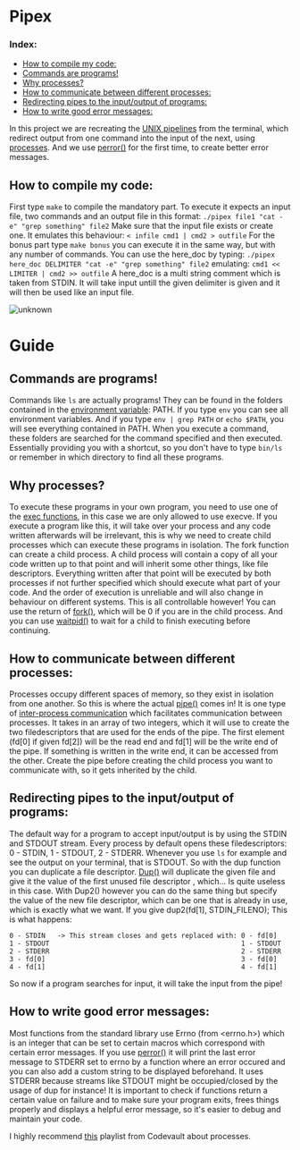 # Pipex

### Index:
+ [How to compile my code:](#how-to-compile-my-code)
+ [Commands are programs!](#commands-are-programs) 
+ [Why processes? ](#why-processes) 
+ [How to communicate between different processes:](#how-to-communicate-between-different-processes)
+ [Redirecting pipes to the input/output of programs:](#redirecting-pipes-to-the-inputoutput-of-programs)
+ [How to write good error messages: ](#how-to-write-good-error-messages)

In this project we are recreating the [UNIX pipelines](https://www.geeksforgeeks.org/piping-in-unix-or-linux/) from the terminal, which redirect output from one command into the input of the next,
using [processes](https://en.wikipedia.org/wiki/Process_(computing)). And we use [perror()](https://linux.die.net/man/3/perror) for the first time, to create better error messages.
<br>

## How to compile my code:
First type `make` to compile the mandatory part. To execute it expects an input file, two commands and an output file in this format: 
`./pipex file1 "cat -e" "grep something" file2` Make sure that the input file exists or create one. It emulates this behaviour: `< infile cmd1 | cmd2 > outfile`
For the bonus part type `make bonus` you can execute it in the same way, but with any number of commands. You can use the here_doc by typing: 
`./pipex here_doc DELIMITER "cat -e" "grep something" file2` emulating: `cmd1 << LIMITER | cmd2 >> outfile`
A here_doc is a multi string comment which is taken from STDIN. It will take input untill the given delimiter is given and it will then be used like an input file. 

![unknown](https://user-images.githubusercontent.com/13866954/179375247-7800f6d0-2a32-4499-8f5b-05ea23167022.png)

# Guide
## Commands are programs!
Commands like `ls` are actually programs! They can be found in the folders contained in the [environment variable](https://wiki.archlinux.org/title/environment_variables): PATH. 
If you type `env` you can see all environment variables. And if you type `env | grep PATH` or `echo $PATH`, you will see everything contained in PATH.
When you execute a command, these folders are searched for the command specified and then executed. Essentially providing you with a shortcut, 
so you don't have to type `bin/ls` or remember in which directory to find all these programs. 

## Why processes? 
To execute these programs in your own program, you need to use one of the [exec functions](https://linuxhint.com/exec_linux_system_call_c/), in this case we are only allowed to use execve. 
If you execute a program like this, it will take over your process and any code written afterwards will be irrelevant, this is why we need
to create child processes which can execute these programs in isolation. The fork function can create a child process. A child process will contain 
a copy of all your code written up to that point and will inherit some other things, like file descriptors. 
Everything written after that point will be executed by both processes if not further specified which should execute what part of your code. 
And the order of execution is unreliable and will also change in behaviour on different systems. 
This is all controllable however! You can use the return of [fork()](https://linux.die.net/man/2/fork), which will be 0 if you are in the child process. 
And you can use [waitpid()](https://linux.die.net/man/2/waitpid) to wait for a child to finish executing before continuing.

## How to communicate between different processes:
Processes occupy different spaces of memory, so they exist in isolation from one another. So this is where the actual [pipe()](https://www.geeksforgeeks.org/pipe-system-call/) comes in! It is one type of [inter-process communication](https://en.wikipedia.org/wiki/Inter-process_communication) which facilitates communication between processes. It takes in an array of two integers, which it will use to create the two filedescriptors that are used for the ends of the pipe. The first element (fd[0] if given fd[2]) will be the read end and fd[1] will be the write end of the pipe. If something is written in the write end, it can be accessed from the other. Create the pipe before creating the child process you want to communicate with, so it gets inherited by the child.

## Redirecting pipes to the input/output of programs:
The default way for a program to accept input/output is by using the STDIN and STDOUT stream. Every process by default opens these filedescriptors: 
0 - STDIN, 1 - STDOUT, 2 - STDERR. Whenever you use `ls` for example and see the output on your terminal, that is STDOUT. 
So with the dup function you can duplicate a file descriptor. [Dup()](https://linux.die.net/man/2/dup2) will duplicate the given file and give it the value of the first unused file descriptor , which... Is quite useless in this case. With Dup2() however you can do the same thing but specify the value of the new file descriptor, which can be one that is already in use, which is exactly what we want. If you give dup2(fd[1], STDIN_FILENO); This is what happens: 
```
0 - STDIN   -> This stream closes and gets replaced with: 0 - fd[0]
1 - STDOUT                                                1 - STDOUT
2 - STDERR                                                2 - STDERR
3 - fd[0]                                                 3 - fd[0]
4 - fd[1]                                                 4 - fd[1]
```
So now if a program searches for input, it will take the input from the pipe!

## How to write good error messages: 
Most functions from the standard library use Errno (from <errno.h>) which is an integer that can be set to certain macros which correspond with certain error messages. If you use [perror()](https://www.tutorialspoint.com/c_standard_library/c_function_perror.htm) it will print the last error message to STDERR set to errno by a function where an error occured and you can also add a custom string to be displayed beforehand. It uses STDERR because streams like STDOUT might be occupied/closed by the usage of dup for instance! It is important to check if functions return a certain value on failure and to make sure your program exits, frees things properly and displays a helpful error message, so it's easier to debug and maintain your code. 

I highly recommend [this](https://www.youtube.com/watch?v=cex9XrZCU14&list=PLfqABt5AS4FkW5mOn2Tn9ZZLLDwA3kZUY) playlist from Codevault about processes.

